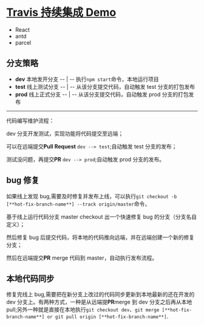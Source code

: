 # [Travis 持续集成 Demo](https://antd-demo.ypf9319.now.sh/)

- React
- antd
- parcel

## 分支策略

- **dev** 本地发开分支 -- | -- 执行`npm start`命令，本地运行项目
- **test** 线上测试分支 -- | -- 从该分支提交代码，自动触发 test 分支的打包发布
- **prod** 线上正式分支 -- | -- 从该分支提交代码，自动触发 prod 分支的打包发布

---

代码编写维护流程：

dev 分支开发测试，实现功能将代码提交至远端；

可以在远端提交**Pull Request** `dev --> test`;自动触发 test 分支的发布；

测试没问题，再提交**PR** `dev --> prod`;自动触发 prod 分支的发布。

## bug 修复

如果线上发现 bug,需要及时修复并发布上线，可以执行`git checkout -b [**hot-fix-branch-name**] --track origin/master`命令，

基于线上运行代码分支 master checkout 出一个快速修复 bug 的分支（分支名自定义）；

然后修复 bug 后提交代码，将本地的代码推向远端，并在远端创建一个新的修复分支；

然后在远端提交**PR** merge 代码到 master，自动执行发布流程。

## 本地代码同步

修复完线上 bug,需要把在新分支上改过的代码同步更新到本地最新的还在开发的 dev 分支上。有两种方式，一种是从远端提**PR**merge 到 dev 分支之后再从本地 pull;另外一种就是直接在本地执行`git checkout dev`、`git merge [**hot-fix-branch-name**] or git pull origin [**hot-fix-branch-name**]`.
